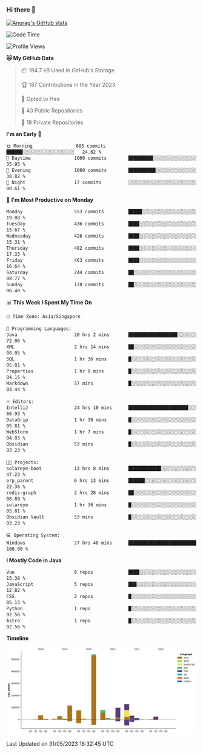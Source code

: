 ### Hi there 👋

[![Anurag's GitHub stats](https://github-readme-stats.vercel.app/api?username=xiumu2017&show_icons=true&theme=radical)](https://github.com/anuraghazra/github-readme-stats)

<!--
**xiumu2017/xiumu2017** is a ✨ _special_ ✨ repository because its `README.md` (this file) appears on your GitHub profile.

Here are some ideas to get you started:

- 🔭 I’m currently working on ...
- 🌱 I’m currently learning ...
- 👯 I’m looking to collaborate on ...
- 🤔 I’m looking for help with ...
- 💬 Ask me about ...
- 📫 How to reach me: ...
- 😄 Pronouns: ...
- ⚡ Fun fact: ...
-->

<!--START_SECTION:waka-->
![Code Time](http://img.shields.io/badge/Code%20Time-1%2C433%20hrs%2053%20mins-blue)

![Profile Views](http://img.shields.io/badge/Profile%20Views-0-blue)

**🐱 My GitHub Data** 

> 📦 194.7 kB Used in GitHub's Storage 
 > 
> 🏆 187 Contributions in the Year 2023
 > 
> 💼 Opted to Hire
 > 
> 📜 43 Public Repositories 
 > 
> 🔑 19 Private Repositories 
 > 
**I'm an Early 🐤** 

```text
🌞 Morning                685 commits         ██████░░░░░░░░░░░░░░░░░░░   24.62 % 
🌆 Daytime                1000 commits        █████████░░░░░░░░░░░░░░░░   35.95 % 
🌃 Evening                1080 commits        ██████████░░░░░░░░░░░░░░░   38.82 % 
🌙 Night                  17 commits          ░░░░░░░░░░░░░░░░░░░░░░░░░   00.61 % 
```
📅 **I'm Most Productive on Monday** 

```text
Monday                   553 commits         █████░░░░░░░░░░░░░░░░░░░░   19.88 % 
Tuesday                  436 commits         ████░░░░░░░░░░░░░░░░░░░░░   15.67 % 
Wednesday                426 commits         ████░░░░░░░░░░░░░░░░░░░░░   15.31 % 
Thursday                 482 commits         ████░░░░░░░░░░░░░░░░░░░░░   17.33 % 
Friday                   463 commits         ████░░░░░░░░░░░░░░░░░░░░░   16.64 % 
Saturday                 244 commits         ██░░░░░░░░░░░░░░░░░░░░░░░   08.77 % 
Sunday                   178 commits         ██░░░░░░░░░░░░░░░░░░░░░░░   06.40 % 
```


📊 **This Week I Spent My Time On** 

```text
🕑︎ Time Zone: Asia/Singapore

💬 Programming Languages: 
Java                     20 hrs 2 mins       ██████████████████░░░░░░░   72.06 % 
XML                      2 hrs 14 mins       ██░░░░░░░░░░░░░░░░░░░░░░░   08.05 % 
SQL                      1 hr 36 mins        █░░░░░░░░░░░░░░░░░░░░░░░░   05.81 % 
Properties               1 hr 9 mins         █░░░░░░░░░░░░░░░░░░░░░░░░   04.15 % 
Markdown                 57 mins             █░░░░░░░░░░░░░░░░░░░░░░░░   03.44 % 

🔥 Editors: 
IntelliJ                 24 hrs 10 mins      ██████████████████████░░░   86.93 % 
DataGrip                 1 hr 36 mins        █░░░░░░░░░░░░░░░░░░░░░░░░   05.81 % 
WebStorm                 1 hr 7 mins         █░░░░░░░░░░░░░░░░░░░░░░░░   04.03 % 
Obsidian                 53 mins             █░░░░░░░░░░░░░░░░░░░░░░░░   03.23 % 

🐱‍💻 Projects: 
solareye-boot            13 hrs 8 mins       ████████████░░░░░░░░░░░░░   47.23 % 
erp_parent               6 hrs 13 mins       ██████░░░░░░░░░░░░░░░░░░░   22.36 % 
redis-graph              2 hrs 28 mins       ██░░░░░░░░░░░░░░░░░░░░░░░   08.89 % 
solareye                 1 hr 36 mins        █░░░░░░░░░░░░░░░░░░░░░░░░   05.81 % 
Obsidian Vault           53 mins             █░░░░░░░░░░░░░░░░░░░░░░░░   03.23 % 

💻 Operating System: 
Windows                  27 hrs 48 mins      █████████████████████████   100.00 % 
```

**I Mostly Code in Java** 

```text
Vue                      6 repos             ████░░░░░░░░░░░░░░░░░░░░░   15.38 % 
JavaScript               5 repos             ███░░░░░░░░░░░░░░░░░░░░░░   12.82 % 
CSS                      2 repos             █░░░░░░░░░░░░░░░░░░░░░░░░   05.13 % 
Python                   1 repo              █░░░░░░░░░░░░░░░░░░░░░░░░   02.56 % 
Astro                    1 repo              █░░░░░░░░░░░░░░░░░░░░░░░░   02.56 % 
```



**Timeline**

![Lines of Code chart](https://raw.githubusercontent.com/xiumu2017/xiumu2017/main/assets/bar_graph.png)


 Last Updated on 31/05/2023 18:32:45 UTC
<!--END_SECTION:waka-->

